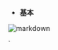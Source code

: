 - **基本**

![markdown](https://www.mdeditor.com/images/logos/markdown.png "markdown")
<html>
<body>

<p id="demo"></p>

<script>
document.getElementById("demo").innerHTML = "Hello World!";
</script>

</body>
</html>`